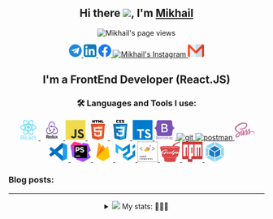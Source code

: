 <h2 align="center">
Hi there 
<img src="https://media.giphy.com/media/hvRJCLFzcasrR4ia7z/giphy.gif" width="5%">, I'm 
<a href="https://www.linkedin.com/in/mikhail-shokun/" target="blank">Mikhail</a>
</h2>


<p align="center"> 
<img alt="Mikhail's page views" src="https://komarev.com/ghpvc/?username=MikhailShokun">
</p>


<div align="center">
<a href=https://t.me/MiniShok>
  <img alt="Mikhail's Telegram" height="25" width="" src="./icons/telegram.png" />
</a> 
<a href="https://www.linkedin.com/in/mikhail-shokun/" target="blank">
  <img alt="Mikhail's LinkedIN" width="25" src="./icons/linkedin.png" />
</a>
<a href="https://www.facebook.com/minishokun" target="blank">
  <img alt="Mikhail's Facebook" width="25" src="./icons/fb_icon.png" />
</a>
<a href="https://www.instagram.com/mikhailshokun/" target="blank">
  <img alt="Mikhail's Instagram" width="25" src="https://raw.githubusercontent.com/hussainweb/hussainweb/main/icons/instagram.png" />
</a>
<a href=mailto:minishokun@gmail.com target="blank">
  <img alt="Mikhail's Gmail" src="./icons/gmail.png" height="25"/>
</a>


</div>

<h2 align="center">I'm a FrontEnd Developer (React.JS)</h2>

<h3 align="center">🛠 Languages and Tools I use:</h3>

<p align="center">

<a href="https://reactjs.org/" target="_blank"> 
<img alt="react" src="https://raw.githubusercontent.com/devicons/devicon/master/icons/react/react-original-wordmark.svg" width="40" height="40"/> 
</a>
<a href="https://https://redux.js.org/" target="_blank"> 
<img alt="redux" src="./icons/redux.png" width="45" height="40"/> 
</a>
<a href="https://developer.mozilla.org/en-US/docs/Web/JavaScript" target="_blank"> 
<img alt="javascript" src="https://raw.githubusercontent.com/devicons/devicon/master/icons/javascript/javascript-original.svg" width="40" height="40"/>
</a>
<a href="https://www.w3.org/html/" target="_blank">
<img alt="html5" src="https://raw.githubusercontent.com/devicons/devicon/master/icons/html5/html5-original-wordmark.svg" width="40" height="40"/> 
</a>
<a href="https://www.w3schools.com/css/" target="_blank">
<img alt="css3" src="https://raw.githubusercontent.com/devicons/devicon/master/icons/css3/css3-original-wordmark.svg" width="40" height="40"/> 
</a> 
<a href="https://www.typescriptlang.org/" target="_blank"> 
<img alt="typescript" src="https://raw.githubusercontent.com/devicons/devicon/master/icons/typescript/typescript-original.svg" width="40" height="40"/> 
</a>
<a href="https://getbootstrap.com" target="_blank"> 
<img alt="bootstrap" src="https://raw.githubusercontent.com/devicons/devicon/master/icons/bootstrap/bootstrap-plain-wordmark.svg" width="40" height="40"/> 
</a> 
<a href="https://git-scm.com/" target="_blank">
<img src="https://www.vectorlogo.zone/logos/git-scm/git-scm-icon.svg" alt="git" width="40" height="40"/> 
</a> 
<a href="https://postman.com" target="_blank"> 
<img src="https://www.vectorlogo.zone/logos/getpostman/getpostman-icon.svg" alt="postman" width="40" height="40"/> 
</a>
<a href="https://sass-lang.com" target="_blank"> 
<img alt="sass" src="https://raw.githubusercontent.com/devicons/devicon/master/icons/sass/sass-original.svg" width="40" height="40"/> 
</a>
<a href="https://code.visualstudio.com/" target="_blank">
<img alt="Visual Studio Code" src="./icons/vsc.svg" width="40" height="40"/>
</a>
<a href="https://www.jetbrains.com/ru-ru/phpstorm/" target="_blank">
<img alt="PHP Storm" src="./icons/PhpStorm.svg" width="40" height="40"/>
</a>
<a href="https://firebase.google.com/" target="_blank">
<img alt="firebase" src="./icons/firebase.svg" width="40" height="40"/>
</a>
<a href="https://mui.com/" target="_blank">
<img alt="mui" src="./icons/mui.svg" width="40" height="40"/>
</a>
<a href="https://styled-components.com/" target="_blank">
<img alt="styled components" src="./icons/styled_components.png" width="40" height="40"/>
</a>
<a href="https://gulpjs.com/" target="_blank">
<img alt="gulp" src="./icons/Gulp.js_Logo.svg" width="40" height="40"/>
</a>
<a href="https://www.npmjs.com/" target="_blank">
<img alt="npm" src="./icons/Npm-logo.svg" width="40" height="40"/>
</a>
<a href="https://webpack.js.org/" target="_blank">
<img alt="webpack" src="./icons/webpack.svg" width="40" height="40"/>
</a>

</p>

<h3> Blog posts: </h3>

<!-- BLOG-POST-LIST:START -->
<!-- BLOG-POST-LIST:END -->

<hr/>

<details align="center">
  <summary>
<img src="https://media.giphy.com/media/jUQHpQ3UjFBfRlQekP/giphy.gif" width="5%"> 
My stats: 🔽🔽🔽</summary>
<div align="center">
 <img  alt="MikhailShokun's github stats" src=https://github-profile-trophy.vercel.app/?username=MikhailShokun&theme=darkhub />

<div align="center">
    <img style="margin-bottom: 15px" alt="codeSTACKr's GitHub Stats" src="https://github-readme-stats.vercel.app/api?username=MikhailShokun&show_icons=true"/>
   <img  alt="codeSTACKr's GitHub Stats" src="https://github-readme-stats.vercel.app/api/top-langs/?username=MikhailShokun&langs_count=8&layout=compact"/>
</div>
  <img  src="https://github-readme-streak-stats.herokuapp.com/?user=MikhailShokun&theme=radical&hide_border=true"/>
 </div>
<hr />
<p align="center">
If you want to support me  
<a href="https://www.buymeacoffee.com/minishokun" target="_blank"><img width="130" alt="Buy Me A Coffee" src="https://cdn.buymeacoffee.com/buttons/v2/default-red.png"></a> 
🥺👉👈
</p>
</details>
